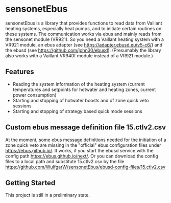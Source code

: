 # sensonetEbus

sensonetEbus is a library that provides functions to read data from Vaillant heating systems, especially heat pumps, and to initiate certain routines on these systems.
The communication works via ebus and mainly reads from the sensonet module (VR921). So you need a Vaillant heating system with a VR921 module, an ebus adapter (see https://adapter.ebusd.eu/v5-c6/) and the ebusd (see https://github.com/john30/ebusd). 
(Presumably the library also works with a Vaillant VR940f module instead of a VR921 module.)

## Features
- Reading the system information of the heating system (current temperatures and setpoints for hotwater and heating zones, current power consumption)
- Starting and stopping of hotwater boosts and of zone quick veto sessions
- Starting and stopping of strategy based quick mode sessions

## Custom ebus message definition file 15.ctlv2.csv
At the moment, some ebus message definitions needed for the initiation of a zone quick veto are missing in the "official" ebus configuration files under https://ebus.github.io/. 
It works, if you start the ebusd service with the config path https://ebus.github.io/next/. Or you can download the config files to a local path and substitute 15.ctlv2.csv by the file https://github.com/WulfgarW/sensonetEbus/ebusd-config-files/15.ctlv2.csv 

## Getting Started

This project is still in a preliminary state.

